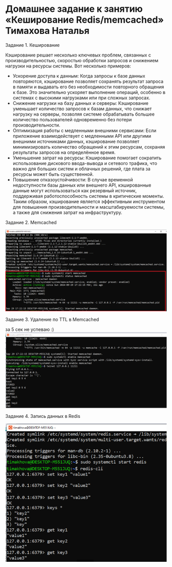 # Домашнее задание к занятию «Кеширование Redis/memcached» Тимахова Наталья

Задание 1. Кеширование

Кэширование решает несколько ключевых проблем, связанных с производительностью, скоростью обработки запросов и снижением нагрузки на ресурсы системы. Вот несколько примеров:
- Ускорение доступа к данным: Когда запросы к базе данных повторяются, кэширование позволяет сохранять результат запроса в памяти и выдавать его без необходимости повторного обращения к базе. Это значительно ускоряет выполнение операций, особенно в системах с высокими нагрузками или при сложных запросах.
- Снижение нагрузки на базу данных и серверы: Кэширование уменьшает количество запросов к базам данных, что снижает нагрузку на серверы, позволяя системе обрабатывать большее количество пользователей одновременно без потери производительности.
- Оптимизация работы с медленными внешними сервисами: Если приложение взаимодействует с медленными API или другими внешними источниками данных, кэширование позволяет минимизировать количество обращений к этим ресурсам, сохраняя результаты запросов на определённое время.
- Уменьшение затрат на ресурсы: Кэширование помогает сократить использование дискового ввода-вывода и сетевого трафика, что важно для больших систем и облачных решений, где плата за ресурсы может быть существенной.
- Повышение отказоустойчивости: В случае временной недоступности базы данных или внешнего API, кэшированные данные могут использоваться как резервный источник, поддерживая работоспособность системы в критические моменты.
Таким образом, кэширование является эффективным инструментом для повышения производительности и масштабируемости системы, а также для снижения затрат на инфраструктуру.

Задание 2. Memcached

![Memcached](https://github.com/timakhova/hw_Redis-memcached/blob/main/2-memchavtive.png)

Задание 3. Удаление по TTL в Memcached

за 5 сек не успеваю :)
![TTL в Memcached](https://github.com/timakhova/hw_Redis-memcached/blob/main/3-telnet.png)

Задание 4. Запись данных в Redis

![Redis](https://github.com/timakhova/hw_Redis-memcached/blob/main/4-redis.png)


